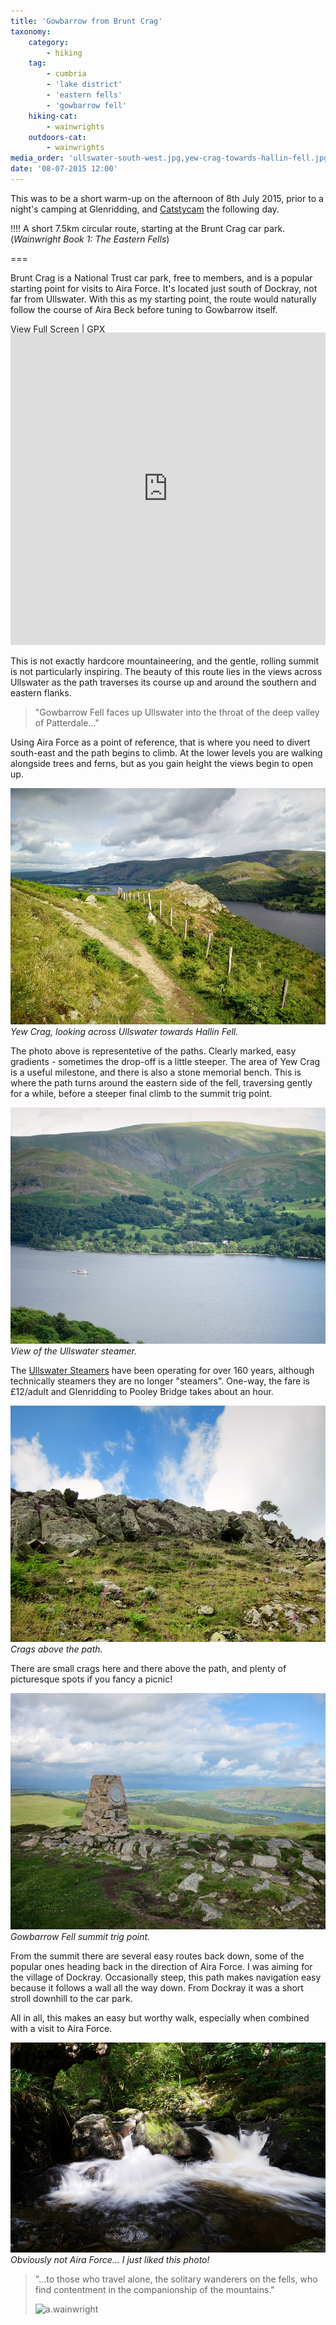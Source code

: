 ```yaml
---
title: 'Gowbarrow from Brunt Crag'
taxonomy:
    category:
        - hiking
    tag:
        - cumbria
        - 'lake district'
        - 'eastern fells'
        - 'gowbarrow fell'
    hiking-cat:
        - wainwrights
    outdoors-cat:
        - wainwrights
media_order: 'ullswater-south-west.jpg,yew-crag-towards-hallin-fell.jpg,craggy-outcrop-gowbarrow.jpg,gowbarrow-summit.jpg,ullswater-steamer.jpg,aira-beck.jpg'
date: '08-07-2015 12:00'
---
```


This was to be a short warm-up on the afternoon of 8th July 2015, prior to a night's camping at Glenridding, and [Catstycam](/blog/catstycam-to-sheffield-pike) the following day.

!!!! A short 7.5km circular route, starting at the Brunt Crag car park. (*Wainwright Book 1: The Eastern Fells*)

===

Brunt Crag is a National Trust car park, free to members, and is a popular starting point for visits to Aira Force. It's located just south of Dockray, not far from Ullswater. With this as my starting point, the route would naturally follow the course of Aira Beck before tuning to Gowbarrow itself.

[View Full Screen](https://map.mootparadox.com/full/gowbarrow) | [GPX](https://map.mootparadox.com/gpx/gowbarrow)  
<p><iframe src="https://map.mootparadox.com/embed/gowbarrow" height="500" width="100%" style="border:none; margin-top:-1.2em;"></iframe></p>

This is not exactly hardcore mountaineering, and the gentle, rolling summit is not particularly inspiring. The beauty of this route lies in the views across Ullswater as the path traverses its course up and around the southern and eastern flanks.

> "Gowbarrow Fell faces up Ullswater into the throat of the deep valley of Patterdale..."

Using Aira Force as a point of reference, that is where you need to divert south-east and the path begins to climb. At the lower levels you are walking alongside trees and ferns, but as you gain height the views begin to open up.

![yew-crag-towards-hallin-fell](yew-crag-towards-hallin-fell.jpg "yew-crag-towards-hallin-fell")
*Yew Crag, looking across Ullswater towards Hallin Fell.*

The photo above is representetive of the paths. Clearly marked, easy gradients - sometimes the drop-off is a little steeper. The area of Yew Crag is a useful milestone, and there is also a stone memorial bench. This is where the path turns around the eastern side of the fell, traversing gently for a while, before a steeper final climb to the summit trig point.

![ullswater-steamer](ullswater-steamer.jpg "ullswater-steamer")
*View of the Ullswater steamer.*

The [Ullswater Steamers](https://www.ullswater-steamers.co.uk/) have been operating for over 160 years, although technically steamers they are no longer "steamers". One-way, the fare is £12/adult and Glenridding to Pooley Bridge takes about an hour.

![craggy-outcrop-gowbarrow](craggy-outcrop-gowbarrow.jpg "craggy-outcrop-gowbarrow")
*Crags above the path.*

There are small crags here and there above the path, and plenty of picturesque spots if you fancy a picnic!

![gowbarrow-summit](gowbarrow-summit.jpg "gowbarrow-summit")
*Gowbarrow Fell summit trig point.*

From the summit there are several easy routes back down, some of the popular ones heading back in the direction of Aira Force. I was aiming for the village of Dockray. Occasionally steep, this path makes navigation easy because it follows a wall all the way down. From Dockray it was a short stroll downhill to the car park.

All in all, this makes an easy but worthy walk, especially when combined with a visit to Aira Force.

![aira-beck](aira-beck.jpg "aira-beck")
*Obviously not Aira Force... I just liked this photo!*

> "...to those who travel alone, the solitary wanderers on the fells, who find contentment in the companionship of the mountains."
> 
> ![a.wainwright](/user/images/aw-sig.png)